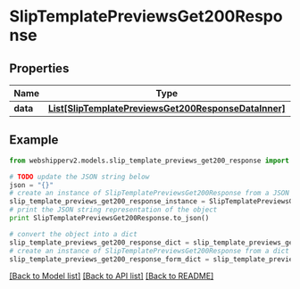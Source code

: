 # SlipTemplatePreviewsGet200Response


## Properties
Name | Type | Description | Notes
------------ | ------------- | ------------- | -------------
**data** | [**List[SlipTemplatePreviewsGet200ResponseDataInner]**](SlipTemplatePreviewsGet200ResponseDataInner.md) |  | [optional] 

## Example

```python
from webshipperv2.models.slip_template_previews_get200_response import SlipTemplatePreviewsGet200Response

# TODO update the JSON string below
json = "{}"
# create an instance of SlipTemplatePreviewsGet200Response from a JSON string
slip_template_previews_get200_response_instance = SlipTemplatePreviewsGet200Response.from_json(json)
# print the JSON string representation of the object
print SlipTemplatePreviewsGet200Response.to_json()

# convert the object into a dict
slip_template_previews_get200_response_dict = slip_template_previews_get200_response_instance.to_dict()
# create an instance of SlipTemplatePreviewsGet200Response from a dict
slip_template_previews_get200_response_form_dict = slip_template_previews_get200_response.from_dict(slip_template_previews_get200_response_dict)
```
[[Back to Model list]](../README.md#documentation-for-models) [[Back to API list]](../README.md#documentation-for-api-endpoints) [[Back to README]](../README.md)


